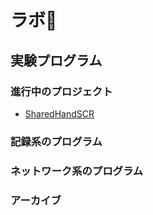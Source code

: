 # ラボ👋

## 実験プログラム

### 進行中のプロジェクト

- [SharedHandSCR](https://github.com/testKitazakiLab/SharedHandSCR)


### 記録系のプログラム

### ネットワーク系のプログラム

### アーカイブ

<!--

**Here are some ideas to get you started:**

🙋‍♀️ A short introduction - what is your organization all about?
🌈 Contribution guidelines - how can the community get involved?
👩‍💻 Useful resources - where can the community find your docs? Is there anything else the community should know?
🍿 Fun facts - what does your team eat for breakfast?
🧙 Remember, you can do mighty things with the power of [Markdown](https://docs.github.com/github/writing-on-github/getting-started-with-writing-and-formatting-on-github/basic-writing-and-formatting-syntax)
-->
